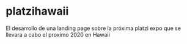 # platzihawaii
El desarrollo de una landing page sobre la próxima  platzi expo que se llevara a cabo el proximo 2020 en Hawaii
